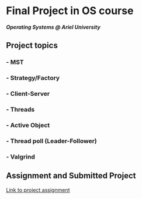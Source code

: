 # Final Project in OS course

***Operating Systems @ Ariel University***

## Project topics
### - MST
### - Strategy/Factory
### - Client-Server
### - Threads
### - Active Object
### - Thread poll (Leader-Follower)
### - Valgrind

## Assignment and Submitted Project

[Link to project assignment](OS_Project_Assignment.pdf)
